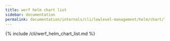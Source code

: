 ```yaml
---
title: werf helm chart list
sidebar: documentation
permalink: documentation/internals/cli/lowlevel-management/helm/chart/list.html
---
```


{% include /cli/werf_helm_chart_list.md %}
